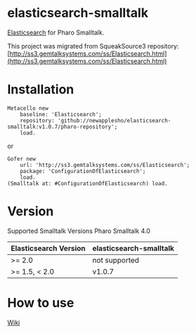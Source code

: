 # elasticsearch-smalltalk
[Elasticsearch](https://www.elastic.co/products/elasticsearch) for Pharo Smalltalk.

This project was migrated from SqueakSource3 repository: [http://ss3.gemtalksystems.com/ss/Elasticsearch.html](http://ss3.gemtalksystems.com/ss/Elasticsearch.html)


# Installation

```smalltalk
Metacello new
    baseline: 'Elasticsearch';
    repository: 'github://newapplesho/elasticsearch-smalltalk:v1.0.7/pharo-repository';
    load.
```

or


```smalltalk
Gofer new
    url: 'http://ss3.gemtalksystems.com/ss/Elasticsearch';
    package: 'ConfigurationOfElasticsearch';
	load.
(Smalltalk at: #ConfigurationOfElasticsearch) load.
```

# Version

Supported Smalltalk Versions Pharo Smalltalk 4.0

| Elasticsearch Version | elasticsearch-smalltalk  |
| --------------------- | ------------------------ |
| >= 2.0                | not supported            |
| >= 1.5, < 2.0         | v1.0.7                   |

# How to use
[Wiki](https://github.com/newapplesho/elasticsearch-smalltalk/wiki)
